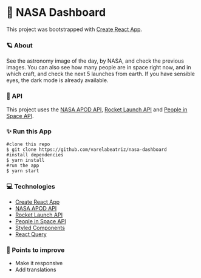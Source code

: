 # 🚀 NASA Dashboard

This project was bootstrapped with [Create React App](https://github.com/facebook/create-react-app).

### 🪐 About
See the astronomy image of the day, by NASA, and check the previous images. You can also see how many people are in space right now, and in which craft, and check the next 5 launches from earth. If you have sensible eyes, the dark mode is already available. 

### 🎲 API

This project uses the [NASA APOD API](https://github.com/nasa/apod-api), [Rocket Launch API](https://www.rocketlaunch.live/api) and [People in Space API](http://open-notify.org/Open-Notify-API/People-In-Space/). 

### ✨ Run this App

```
#clone this repo
$ git clone https://github.com/varelabeatriz/nasa-dashboard
#install dependencies
$ yarn install
#run the app
$ yarn start
```

### 💻 Technologies

- [Create React App](https://github.com/facebook/create-react-app)
- [NASA APOD API](https://github.com/nasa/apod-api)
- [Rocket Launch API](https://www.rocketlaunch.live/api)
- [People in Space API](http://open-notify.org/Open-Notify-API/People-In-Space/)
- [Styled Components](https://styled-components.com/)
- [React Query](https://react-query-v3.tanstack.com/)

### 🚀 Points to improve

- Make it responsive
- Add translations
